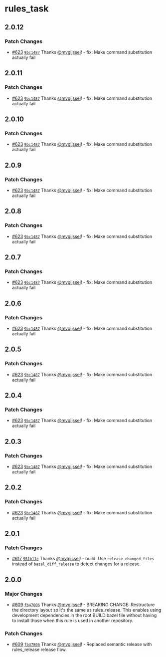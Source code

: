 # rules_task

## 2.0.12

### Patch Changes

- [#623](https://github.com/vgijssel/setup/pull/623) [`9bc1487`](https://github.com/vgijssel/setup/commit/9bc1487bee5d8e5d3d070f974ef695ac7407ffd7) Thanks [@mvgijssel](https://github.com/mvgijssel)! - fix: Make command substitution actually fail

## 2.0.11

### Patch Changes

- [#623](https://github.com/vgijssel/setup/pull/623) [`9bc1487`](https://github.com/vgijssel/setup/commit/9bc1487bee5d8e5d3d070f974ef695ac7407ffd7) Thanks [@mvgijssel](https://github.com/mvgijssel)! - fix: Make command substitution actually fail

## 2.0.10

### Patch Changes

- [#623](https://github.com/vgijssel/setup/pull/623) [`9bc1487`](https://github.com/vgijssel/setup/commit/9bc1487bee5d8e5d3d070f974ef695ac7407ffd7) Thanks [@mvgijssel](https://github.com/mvgijssel)! - fix: Make command substitution actually fail

## 2.0.9

### Patch Changes

- [#623](https://github.com/vgijssel/setup/pull/623) [`9bc1487`](https://github.com/vgijssel/setup/commit/9bc1487bee5d8e5d3d070f974ef695ac7407ffd7) Thanks [@mvgijssel](https://github.com/mvgijssel)! - fix: Make command substitution actually fail

## 2.0.8

### Patch Changes

- [#623](https://github.com/vgijssel/setup/pull/623) [`9bc1487`](https://github.com/vgijssel/setup/commit/9bc1487bee5d8e5d3d070f974ef695ac7407ffd7) Thanks [@mvgijssel](https://github.com/mvgijssel)! - fix: Make command substitution actually fail

## 2.0.7

### Patch Changes

- [#623](https://github.com/vgijssel/setup/pull/623) [`9bc1487`](https://github.com/vgijssel/setup/commit/9bc1487bee5d8e5d3d070f974ef695ac7407ffd7) Thanks [@mvgijssel](https://github.com/mvgijssel)! - fix: Make command substitution actually fail

## 2.0.6

### Patch Changes

- [#623](https://github.com/vgijssel/setup/pull/623) [`9bc1487`](https://github.com/vgijssel/setup/commit/9bc1487bee5d8e5d3d070f974ef695ac7407ffd7) Thanks [@mvgijssel](https://github.com/mvgijssel)! - fix: Make command substitution actually fail

## 2.0.5

### Patch Changes

- [#623](https://github.com/vgijssel/setup/pull/623) [`9bc1487`](https://github.com/vgijssel/setup/commit/9bc1487bee5d8e5d3d070f974ef695ac7407ffd7) Thanks [@mvgijssel](https://github.com/mvgijssel)! - fix: Make command substitution actually fail

## 2.0.4

### Patch Changes

- [#623](https://github.com/vgijssel/setup/pull/623) [`9bc1487`](https://github.com/vgijssel/setup/commit/9bc1487bee5d8e5d3d070f974ef695ac7407ffd7) Thanks [@mvgijssel](https://github.com/mvgijssel)! - fix: Make command substitution actually fail

## 2.0.3

### Patch Changes

- [#623](https://github.com/vgijssel/setup/pull/623) [`9bc1487`](https://github.com/vgijssel/setup/commit/9bc1487bee5d8e5d3d070f974ef695ac7407ffd7) Thanks [@mvgijssel](https://github.com/mvgijssel)! - fix: Make command substitution actually fail

## 2.0.2

### Patch Changes

- [#623](https://github.com/vgijssel/setup/pull/623) [`9bc1487`](https://github.com/vgijssel/setup/commit/9bc1487bee5d8e5d3d070f974ef695ac7407ffd7) Thanks [@mvgijssel](https://github.com/mvgijssel)! - fix: Make command substitution actually fail

## 2.0.1

### Patch Changes

- [#617](https://github.com/vgijssel/setup/pull/617) [`951b11e`](https://github.com/vgijssel/setup/commit/951b11ef1110cbb6696e4cb8c9d4d738dba0a64a) Thanks [@mvgijssel](https://github.com/mvgijssel)! - build: Use `release_changed_files` instead of `bazel_diff_release` to detect changes for a release.

## 2.0.0

### Major Changes

- [#609](https://github.com/vgijssel/setup/pull/609) [`fb47806`](https://github.com/vgijssel/setup/commit/fb47806859895b5629f34c5c92a843b83967ab03) Thanks [@mvgijssel](https://github.com/mvgijssel)! - BREAKING CHANGE: Restructure the directory layout so it's the same as rules_release. This enables
  using development dependencies in the root BUILD.bazel file without having to install those
  when this rule is used in another repository.

### Patch Changes

- [#609](https://github.com/vgijssel/setup/pull/609) [`fb47806`](https://github.com/vgijssel/setup/commit/fb47806859895b5629f34c5c92a843b83967ab03) Thanks [@mvgijssel](https://github.com/mvgijssel)! - Replaced semantic release with rules_release release flow.

